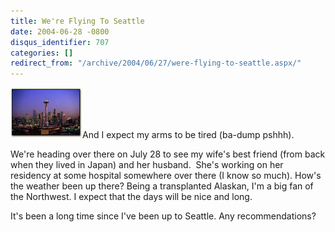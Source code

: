 ```yaml
---
title: We're Flying To Seattle
date: 2004-06-28 -0800
disqus_identifier: 707
categories: []
redirect_from: "/archive/2004/06/27/were-flying-to-seattle.aspx/"
---
```


![](/images/seattle.jpg)And I expect my arms to be tired (ba-dump
pshhh).

We're heading over there on July 28 to see my wife's best friend (from
back when they lived in Japan) and her husband.  She's working on her
residency at some hospital somewhere over there (I know so much). How's
the weather been up there? Being a transplanted Alaskan, I'm a big fan
of the Northwest. I expect that the days will be nice and long. 

It's been a long time since I've been up to Seattle. Any
recommendations?

